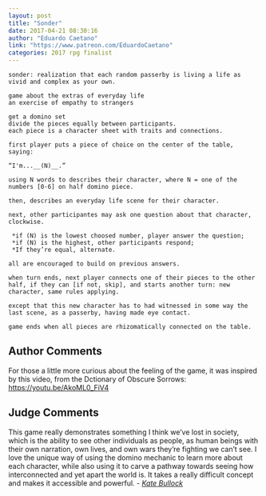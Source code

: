 ```yaml
---
layout: post
title: "Sonder"
date: 2017-04-21 08:30:16
author: "Eduardo Caetano"
link: "https://www.patreon.com/EduardoCaetano"
categories: 2017 rpg finalist
---
```

```
sonder: realization that each random passerby is living a life as vivid and complex as your own.

game about the extras of everyday life
an exercise of empathy to strangers

get a domino set
divide the pieces equally between participants.
each piece is a character sheet with traits and connections. 

first player puts a piece of choice on the center of the table, saying: 

“I'm...__(N)__.” 

using N words to describes their character, where N = one of the numbers [0-6] on half domino piece.

then, describes an everyday life scene for their character.

next, other participantes may ask one question about that character, clockwise.

 *if (N) is the lowest choosed number, player answer the question; 
 *if (N) is the highest, other participants respond;
 *If they’re equal, alternate.

all are encouraged to build on previous answers.

when turn ends, next player connects one of their pieces to the other half, if they can [if not, skip], and starts another turn: new character, same rules applying. 

except that this new character has to had witnessed in some way the last scene, as a passerby, having made eye contact.

game ends when all pieces are rhizomatically connected on the table.
```
## Author Comments 

For those a little more curious about the feeling of the game, it was inspired by this video, from the Dctionary of Obscure Sorrows: https://youtu.be/AkoML0_FiV4  

## Judge Comments

This game really demonstrates something I think we’ve lost in society, which is the ability to see other individuals as people, as human beings with their own narration, own lives, and own wars they’re fighting we can’t see. I love the unique way of using the domino mechanic to learn more about each character, while also using it to carve a pathway towards seeing how interconnected and yet apart the world is. It takes a really difficult concept and makes it accessible and powerful. - [*Kate Bullock*]({{site.baseurl}}/judges)